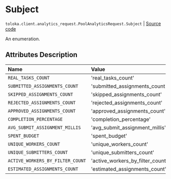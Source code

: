 # Subject
`toloka.client.analytics_request.PoolAnalyticsRequest.Subject` | [Source code](https://github.com/Toloka/toloka-kit/blob/v1.0.1/src/client/analytics_request.py#L51)

An enumeration.

## Attributes Description

| Name | Value | Description |
| :------| :-----------| :----------| 
`REAL_TASKS_COUNT`|'real_tasks_count'|<p></p>
`SUBMITTED_ASSIGNMENTS_COUNT`|'submitted_assignments_count'|<p></p>
`SKIPPED_ASSIGNMENTS_COUNT`|'skipped_assignments_count'|<p></p>
`REJECTED_ASSIGNMENTS_COUNT`|'rejected_assignments_count'|<p></p>
`APPROVED_ASSIGNMENTS_COUNT`|'approved_assignments_count'|<p></p>
`COMPLETION_PERCENTAGE`|'completion_percentage'|<p></p>
`AVG_SUBMIT_ASSIGNMENT_MILLIS`|'avg_submit_assignment_millis'|<p></p>
`SPENT_BUDGET`|'spent_budget'|<p></p>
`UNIQUE_WORKERS_COUNT`|'unique_workers_count'|<p></p>
`UNIQUE_SUBMITTERS_COUNT`|'unique_submitters_count'|<p></p>
`ACTIVE_WORKERS_BY_FILTER_COUNT`|'active_workers_by_filter_count'|<p></p>
`ESTIMATED_ASSIGNMENTS_COUNT`|'estimated_assignments_count'|<p></p>
